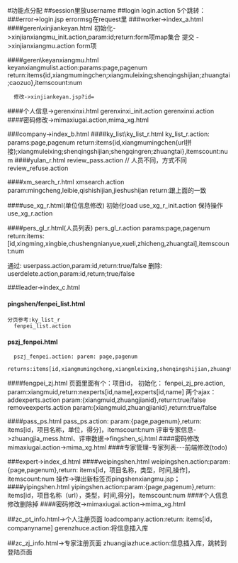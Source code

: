 #功能点分配
##session里放username
##login
login.action
5个跳转：
###error->login.jsp
    errormsg在request里
###worker->index_a.html 
####geren\xinjiankeyan.html
    初始化->xinjianxiangmu_init.action,param:id;return:form项map集合
    提交 ->xinjianxiangmu.action form项

####geren\keyanxiangmu.html
      keyanxiangmulist.action:params:page,pagenum
      return:items{id,xiangmumingchen;xiangmuleixing;shenqingshijian;zhuangtai;caozuo},itemscount:num

      修改->xinjiankeyan.jsp?id=

####个人信息->gerenxinxi.html
    gerenxinxi_init.action
    gerenxinxi.action
####密码修改->mimaxiugai.action,mima_xg.html


###company->index_b.html
####ky_list\ky_list_r.html
    ky_list_r.action: 
    params:page,pagenum
    return:items{id,xiangmumingchen(url拼接);xiangmuleixing;shenqingshijian;shengqingren;zhuangtai},itemscount:num
####yulan_r.html
    review_pass.action    // 人员不同，方式不同
    review_refuse.action

####xm_search_r.html
    xmsearch.action
    param:mingcheng,leibie,qishishijian,jieshushijan
    return:跟上面的一致

####use_xg_r.html(单位信息修改)
初始化load
    use_xg_r_init.action
保持操作
    use_xg_r.action 

####pers_gl_r.html(人员列表)
    pers_gl_r.action
    params:page,pagenum
    return:items:[id,xingming,xingbie,chushengnianyue,xueli,zhicheng,zhuangtai],itemscount:num

通过: 
    userpass.action,param:id,return:true/false
删除: 
    userdelete.action,param:id,return;true/false 

###leader->index_c.html
#### pingshen/fenpei_list.html
    分页参考:ky_list_r  
      fenpei_list.action
#### pszj_fenpei.html
      pszj_fenpei.action: parem: page,pagenum
    	returns:items[id,xiangmumingcheng,xiangmleixing,shenqingshijian,zhuangtai],itemscount:num
####fengpei_zj.html
页面里面有个：项目id，
初始化：
    fenpei_zj_pre.action, param:xiangmuid,return:nexperts[id,name],experts[id,name]
两个ajax：
    addexperts.action   param:{xiangmuid,zhuangjianid},return:true/false
    removeexperts.action   param:{xiangmuid,zhuangjianid},return:true/false

####pass_ps.html
    pass_ps.action: param:{page,pagenum},return: items[id，项目名称，单位，得分]，itemscount:num
    评审专家信息->zhuangjia_mess.html、评审数据->fingshen_sj.html
####密码修改
    mimaxiugai.action->mima_xg.html
####专家管理-专家列表---前端修改(todo)

###expert->index_d.html
####weipingshen.html
    weipingshen.action:param:{page,pagenum},return: items[id，项目名称，类型，时间,操作]，itemscount:num
操作->弹出新标签页pingshenxiangmu.jsp；
####yipingshen.html
    yipingshen.action:param:{page,pagenum},return: items[id，项目名称（url），类型，时间,得分]，itemscount:num
####个人信息修改删除掉
####密码修改->mimaxiugai.action->mima_xg.html

##zc_pt_info.html->个人注册页面
    loadcompany.action:return: items[id，companyname]
    gerenzhuce.action:将信息插入库

##zc_zj_info.html->专家注册页面
    zhuangjiazhuce.action:信息插入库，跳转到登陆页面


